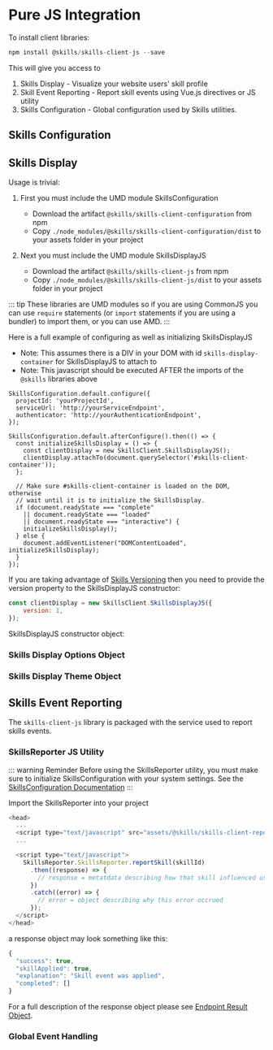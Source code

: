 # Pure JS Integration

To install client libraries:

``` js
npm install @skills/skills-client-js --save
```

This will give you access to 
1. Skills Display - Visualize your website users' skill profile
1. Skill Event Reporting - Report skill events using Vue.js directives or JS utility 
1. Skills Configuration - Global configuration used by Skills utilities.

## Skills Configuration

<import-content path="/skills-client/common/skillsConfiguration/js/clientConfig.html"/>

## Skills Display

<import-content path="/skills-client/common/skillsDisplayIntro.html"/>

Usage is trivial:
1. First you must include the UMD module SkillsConfiguration
    
    * Download the artifact ```@skills/skills-client-configuration``` from npm
    * Copy ```./node_modules/@skills/skills-client-configuration/dist``` to your assets folder in your project
1. Next you must include the UMD module SkillsDisplayJS 
  
    * Download the artifact ```@skills/skills-client-js``` from npm
    * Copy ```./node_modules/@skills/skills-client-js/dist``` to your assets folder in your project

::: tip
These libraries are UMD modules so if you are using CommonJS you can use ```require``` statements (or ```import``` statements if you are using a bundler) to import them, or you can use AMD.
:::

Here is a full example of configuring as well as initializing SkillsDisplayJS
* Note: This assumes there is a DIV in your DOM with id ```skills-display-container``` for SkillsDisplayJS to attach to
* Note: This javascript should be executed AFTER the imports of the ```@skills``` libraries above

``` js{1-5,9-10,13-14}
SkillsConfiguration.default.configure({
  projectId: 'yourProjectId',
  serviceUrl: 'http://yourServiceEndpoint',
  authenticator: 'http://yourAuthenticationEndpoint',
});

SkillsConfiguration.default.afterConfigure().then(() => {
  const initializeSkillsDisplay = () => {
    const clientDisplay = new SkillsClient.SkillsDisplayJS();
    clientDisplay.attachTo(document.querySelector('#skills-client-container'));
  };

  // Make sure #skills-client-container is loaded on the DOM, otherwise 
  // wait until it is to initialize the SkillsDisplay.
  if (document.readyState === "complete"
    || document.readyState === "loaded"
    || document.readyState === "interactive") {
    initializeSkillsDisplay();
  } else {
    document.addEventListener("DOMContentLoaded", initializeSkillsDisplay);
  }
});
```

If you are taking advantage of [Skills Versioning](/dashboard/user-guide/skills.html#skills-versioning) then you need to provide the version property to 
the SkillsDisplayJS constructor:

``` js
const clientDisplay = new SkillsClient.SkillsDisplayJS({
    version: 1,
});
```

 SkillsDisplayJS constructor object:

<import-content path="/skills-client/common/skillsDisplayArguments.html"/>


### Skills Display Options Object

<import-content path="/skills-client/common/skillsDisplayOptionsObject.html"/>

### Skills Display Theme Object

<import-content path="/skills-client/common/slillsDisplayTheme.html"/>

## Skills Event Reporting

The ```skills-client-js``` library is packaged with the service used to report skills events.

### SkillsReporter JS Utility

::: warning Reminder
Before using the SkillsReporter utility, you must make sure to initialize SkillsConfiguration
with your system settings.  See the [SkillsConfiguration Documentation](/skills-client/js.html#skills-configuration) 
:::

Import the SkillsReporter into your project

``` js
<head>
  ...
  <script type="text/javascript" src="assets/@skills/skills-client-reporter/dist/SkillsReporter.umd.min.js" />
  ...

  <script type="text/javascript">
    SkillsReporter.SkillsReporter.reportSkill(skillId)
      .then((response) => {
        // response = metatdata describing how that skill influenced user's skills posture
      })
      .catch((error) => {
        // error = object describing why this error occrued
      });
  </script>
</head>
```

a response object may look something like this:
``` js
{
  "success": true,
  "skillApplied": true,
  "explanation": "Skill event was applied",
  "completed": []
}
```

For a full description of the response object please see [Endpoint Result Object](/skills-client/endpoints.html#endpoint-result-object).

### Global Event Handling

<import-content path="/skills-client/common/skillsReporter/globalEventHandling.html"/>
